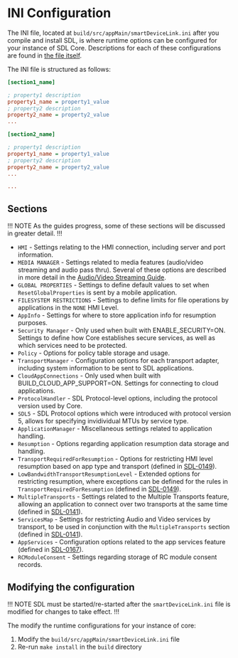 
# INI Configuration

The INI file, located at `build/src/appMain/smartDeviceLink.ini` after you compile and install SDL, is where runtime options can be configured for your instance of SDL Core. Descriptions for each of these configurations are found in [the file itself](https://github.com/smartdevicelink/sdl_core/blob/master/src/appMain/smartDeviceLink.ini).

The INI file is structured as follows:

```ini
[section1_name]

; property1 description
property1_name = property1_value
; property2 description
property2_name = property2_value
...

[section2_name]

; property1 description
property1_name = property1_value
; property2 description
property2_name = property2_value
...

...
```

## Sections

!!! NOTE
As the guides progress, some of these sections will be discussed in greater detail.
!!!

* `HMI` - Settings relating to the HMI connection, including server and port information.
* `MEDIA MANAGER` - Settings related to media features (audio/video streaming and audio pass thru). Several of these options are described in more detail in the [Audio/Video Streaming Guide](../../feature-documentation/audio-and-video-streaming/).
* `GLOBAL PROPERTIES` - Settings to define default values to set when `ResetGlobalProperties` is sent by a mobile application.
* `FILESYSTEM RESTRICTIONS` - Settings to define limits for file operations by applications in the `NONE` HMI Level.
* `AppInfo` - Settings for where to store application info for resumption purposes.
* `Security Manager` - Only used when built with ENABLE_SECURITY=ON. Settings to define how Core establishes secure services, as well as which services need to be protected.
* `Policy` - Options for policy table storage and usage.
* `TransportManager` - Configuration options for each transport adapter, including system information to be sent to SDL applications.
* `CloudAppConnections` - Only used when built with BUILD_CLOUD_APP_SUPPORT=ON. Settings for connecting to cloud applications.
* `ProtocolHandler` - SDL Protocol-level options, including the protocol version used by Core.
* `SDL5` - SDL Protocol options which were introduced with protocol version 5, allows for specifying invidividual MTUs by service type.
* `ApplicationManager` - Miscellaneous settings related to application handling.
* `Resumption` - Options regarding application resumption data storage and handling.
* `TransportRequiredForResumption` - Options for restricting HMI level resumption based on app type and transport (defined in [SDL-0149](https://github.com/smartdevicelink/sdl_evolution/blob/master/proposals/0149-mt-registration-limitation.md)).
* `LowBandwidthTransportResumptionLevel` - Extended options for restricting resumption, where exceptions can be defined for the rules in `TransportRequiredForResumption` (defined in [SDL-0149](https://github.com/smartdevicelink/sdl_evolution/blob/master/proposals/0149-mt-registration-limitation.md)).
* `MultipleTransports` - Settings related to the Multiple Transports feature, allowing an application to connect over two transports at the same time (defined in [SDL-0141](https://github.com/smartdevicelink/sdl_evolution/blob/master/proposals/0141-multiple-transports.md)).
* `ServicesMap` - Settings for restricting Audio and Video services by transport, to be used in conjunction with the `MultipleTransports` section (defined in [SDL-0141](https://github.com/smartdevicelink/sdl_evolution/blob/master/proposals/0141-multiple-transports.md)).
* `AppServices` - Configuration options related to the app services feature (defined in [SDL-0167](https://github.com/smartdevicelink/sdl_evolution/blob/master/proposals/0167-app-services.md)).
* `RCModuleConsent` - Settings regarding storage of RC module consent records.

## Modifying the configuration

!!! NOTE
SDL must be started/re-started after the `smartDeviceLink.ini` file is modified for changes to take effect.
!!!

The modify the runtime configurations for your instance of core:

1. Modify the `build/src/appMain/smartDeviceLink.ini` file
2. Re-run `make install` in the `build` directory
